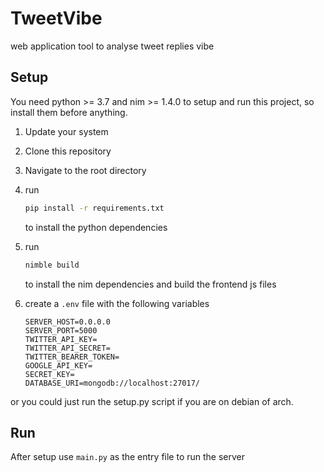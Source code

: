 # TweetVibe

web application tool to analyse tweet replies vibe

## Setup

You need python >= 3.7 and nim >= 1.4.0 to setup and run this project, so install them before anything.

1. Update your system
2. Clone this repository
3. Navigate to the root directory
4. run

   ```bash
   pip install -r requirements.txt
   ```

   to install the python dependencies
5. run

   ```bash
   nimble build
   ```

   to install the nim dependencies and build the frontend js files
6. create a `.env` file with the following variables

   ```env
   SERVER_HOST=0.0.0.0
   SERVER_PORT=5000
   TWITTER_API_KEY=
   TWITTER_API_SECRET=
   TWITTER_BEARER_TOKEN=
   GOOGLE_API_KEY=
   SECRET_KEY=
   DATABASE_URI=mongodb://localhost:27017/
   ```

or you could just run the setup.py script if you are on debian of arch.

## Run

After setup use `main.py` as the entry file to run the server
